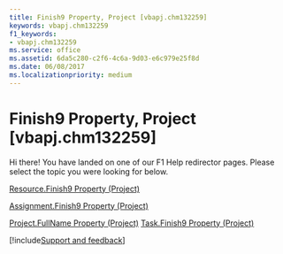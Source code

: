 ```yaml
---
title: Finish9 Property, Project [vbapj.chm132259]
keywords: vbapj.chm132259
f1_keywords:
- vbapj.chm132259
ms.service: office
ms.assetid: 6da5c280-c2f6-4c6a-9d03-e6c979e25f8d
ms.date: 06/08/2017
ms.localizationpriority: medium
---
```



# Finish9 Property, Project [vbapj.chm132259]

Hi there! You have landed on one of our F1 Help redirector pages. Please select the topic you were looking for below.

[Resource.Finish9 Property (Project)](https://msdn.microsoft.com/library/78be380c-7c6b-0750-27ff-1c6e00b50d87%28Office.15%29.aspx)

[Assignment.Finish9 Property (Project)](https://msdn.microsoft.com/library/fb169e42-d24d-6818-b73b-40f7a513b6f6%28Office.15%29.aspx)

[Project.FullName Property (Project)](https://msdn.microsoft.com/library/ae8cea25-f365-d8ae-e119-929a61a9c110%28Office.15%29.aspx)
[Task.Finish9 Property (Project)](https://msdn.microsoft.com/library/8e164d3f-eaa7-91c1-a056-cdc2496a491a%28Office.15%29.aspx)

[!include[Support and feedback](~/includes/feedback-boilerplate.md)]